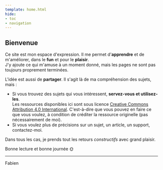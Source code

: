 ```yaml
---
template: home.html
hide: 
- toc
- navigation
---
```


## Bienvenue

Ce site est mon espace d'expression. Il me permet d'**apprendre** et de m'améliorer, dans le **fun** et pour le **plaisir**.<br> 
J'y ajoute ce qui m'amuse à un moment donné, mais les pages ne sont pas toujours proprement terminées.

L'idée est aussi de **partager**. Il s'agit là de ma compréhension des sujets, mais : 

* Si vous trouvez des sujets qui vous intéressent, **servez-vous et utilisez-les**.<br>
    Les ressources disponibles ici sont sous licence [Creative Commons Attribution 4.0 International](https://creativecommons.org/licenses/by/4.0/deed.fr).
    C'est-à-dire que vous pouvez en faire ce que vous voulez, à condition de créditer la ressource originelle (pas nécessairement de moi).
* Si vous voulez plus de précisions sur un sujet, un article, un support, contactez-moi.

Dans tous les cas, je prends tout les  retours _constructifs_ avec grand plaisir.

Bonne lecture et bonne journée 🌞
<hr>

Fabien